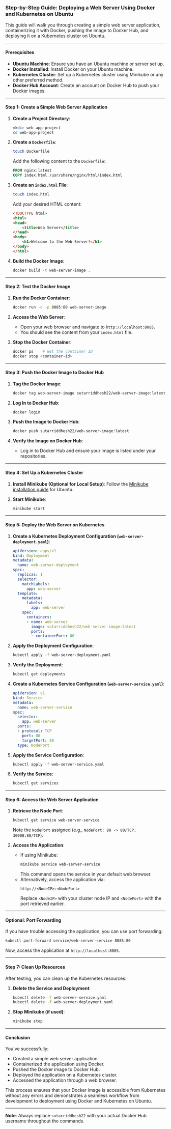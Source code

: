 ### Step-by-Step Guide: Deploying a Web Server Using Docker and Kubernetes on Ubuntu

This guide will walk you through creating a simple web server application, containerizing it with Docker, pushing the image to Docker Hub, and deploying it on a Kubernetes cluster on Ubuntu.

---

#### **Prerequisites**

- **Ubuntu Machine**: Ensure you have an Ubuntu machine or server set up.
- **Docker Installed**: Install Docker on your Ubuntu machine.
- **Kubernetes Cluster**: Set up a Kubernetes cluster using Minikube or any other preferred method.
- **Docker Hub Account**: Create an account on Docker Hub to push your Docker images.

---

#### **Step 1: Create a Simple Web Server Application**

1. **Create a Project Directory**:
   ```bash
   mkdir web-app-project
   cd web-app-project
   ```

2. **Create a `Dockerfile`**:
   ```bash
   touch Dockerfile
   ```
   Add the following content to the `Dockerfile`:
   ```Dockerfile
   FROM nginx:latest
   COPY index.html /usr/share/nginx/html/index.html
   ```

3. **Create an `index.html` File**:
   ```bash
   touch index.html
   ```
   Add your desired HTML content:
   ```html
   <!DOCTYPE html>
   <html>
   <head>
       <title>Web Server</title>
   </head>
   <body>
       <h1>Welcome to the Web Server!</h1>
   </body>
   </html>
   ```

4. **Build the Docker Image**:
   ```bash
   docker build -t web-server-image .
   ```

---

#### **Step 2: Test the Docker Image**

1. **Run the Docker Container**:
   ```bash
   docker run -d -p 8085:80 web-server-image
   ```

2. **Access the Web Server**:
   - Open your web browser and navigate to `http://localhost:8085`.
   - You should see the content from your `index.html` file.

3. **Stop the Docker Container**:
   ```bash
   docker ps    # Get the container ID
   docker stop <container-id>
   ```

---

#### **Step 3: Push the Docker Image to Docker Hub**

1. **Tag the Docker Image**:
   ```bash
   docker tag web-server-image sutarriddhesh22/web-server-image:latest
   ```

2. **Log In to Docker Hub**:
   ```bash
   docker login
   ```

3. **Push the Image to Docker Hub**:
   ```bash
   docker push sutarriddhesh22/web-server-image:latest
   ```

4. **Verify the Image on Docker Hub**:
   - Log in to Docker Hub and ensure your image is listed under your repositories.

---

#### **Step 4: Set Up a Kubernetes Cluster**

1. **Install Minikube (Optional for Local Setup)**:
   Follow the [Minikube installation guide](https://minikube.sigs.k8s.io/docs/start/) for Ubuntu.

2. **Start Minikube**:
   ```bash
   minikube start
   ```

---

#### **Step 5: Deploy the Web Server on Kubernetes**

1. **Create a Kubernetes Deployment Configuration (`web-server-deployment.yaml`)**:
   ```yaml
   apiVersion: apps/v1
   kind: Deployment
   metadata:
     name: web-server-deployment
   spec:
     replicas: 1
     selector:
       matchLabels:
         app: web-server
     template:
       metadata:
         labels:
           app: web-server
       spec:
         containers:
         - name: web-server
           image: sutarriddhesh22/web-server-image:latest
           ports:
           - containerPort: 80
   ```

2. **Apply the Deployment Configuration**:
   ```bash
   kubectl apply -f web-server-deployment.yaml
   ```

3. **Verify the Deployment**:
   ```bash
   kubectl get deployments
   ```

4. **Create a Kubernetes Service Configuration (`web-server-service.yaml`)**:
   ```yaml
   apiVersion: v1
   kind: Service
   metadata:
     name: web-server-service
   spec:
     selector:
       app: web-server
     ports:
     - protocol: TCP
       port: 80
       targetPort: 80
     type: NodePort
   ```

5. **Apply the Service Configuration**:
   ```bash
   kubectl apply -f web-server-service.yaml
   ```

6. **Verify the Service**:
   ```bash
   kubectl get services
   ```

---

#### **Step 6: Access the Web Server Application**

1. **Retrieve the Node Port**:
   ```bash
   kubectl get service web-server-service
   ```
   Note the `NodePort` assigned (e.g., `NodePort: 80 -> 80/TCP, 30008:80/TCP`).

2. **Access the Application**:
   - If using Minikube:
     ```bash
     minikube service web-server-service
     ```
     This command opens the service in your default web browser.
   - Alternatively, access the application via:
     ```
     http://<NodeIP>:<NodePort>
     ```
     Replace `<NodeIP>` with your cluster node IP and `<NodePort>` with the port retrieved earlier.

---

#### **Optional: Port Forwarding**

If you have trouble accessing the application, you can use port forwarding:

```bash
kubectl port-forward service/web-server-service 8085:80
```

Now, access the application at `http://localhost:8085`.

---

#### **Step 7: Clean Up Resources**

After testing, you can clean up the Kubernetes resources:

1. **Delete the Service and Deployment**:
   ```bash
   kubectl delete -f web-server-service.yaml
   kubectl delete -f web-server-deployment.yaml
   ```

2. **Stop Minikube (if used)**:
   ```bash
   minikube stop
   ```

---

#### **Conclusion**

You've successfully:

- Created a simple web server application.
- Containerized the application using Docker.
- Pushed the Docker image to Docker Hub.
- Deployed the application on a Kubernetes cluster.
- Accessed the application through a web browser.

This process ensures that your Docker image is accessible from Kubernetes without any errors and demonstrates a seamless workflow from development to deployment using Docker and Kubernetes on Ubuntu.

---

**Note**: Always replace `sutarriddhesh22`  with your actual Docker Hub username throughout the commands.
